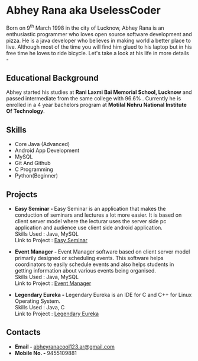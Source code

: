# Abhey Rana aka UselessCoder

Born on 9<sup>th</sup> March 1998 in the city of Lucknow, Abhey Rana is an enthusiastic programmer who loves open source software development and pizza. He is a java developer who believes in making world a better place to live. Although most of the time you will find him glued to his laptop but in his free time he loves to ride bicycle. Let's take a look at his life in more details - 

## Educational Background

Abhey started his studies at **Rani Laxmi Bai Memorial School, Lucknow** and passed intermediate from the same college with 96.6% . Currently he is enrolled in a 4 year bachelors program at **Motilal Nehru National Institute Of Technology**.

## Skills

* Core Java (Advanced)
* Android App Development
* MySQL
* Git And Github
* C Programming
* Python(Beginner)

## Projects

* <B>Easy Seminar - </B>Easy Seminar is an application that makes the conduction of seminars and lectures a lot more easier. It is based on client server model where the lecturar uses the server side pc application and audience use client side android application.  
Skills Used : Java, MySQL  
Link to Project : [Easy Seminar](https://github.com/Abhey/EasySeminar)

* <B>Event Manager - </B>Event Manager software based on client server model primarily designed or scheduling events. This software helps coordinators to easily schedule events and also helps students in getting information about various events being organised.  
Skills Used : Java, MySQL  
Link to Project : [Event Manager](https://github.com/Abhey/EventManager)

* <B>Legendary Eureka - </B>Legendary Eureka is an IDE for C and C++ for Linux Operating System.  
Skills Used : Java, C  
Link to Project : [Legendary Eureka](https://github.com/Abhey/legendary-eureka)

## Contacts

* <B>Email  - </B>abheyranacool123.ar@gmail.com
* <B>Mobile No.  - </B>9455109881
